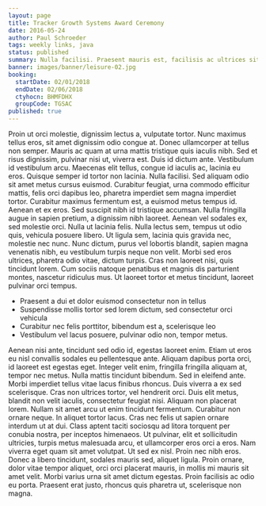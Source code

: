 ```yaml
---
layout: page
title: Tracker Growth Systems Award Ceremony
date: 2016-05-24
author: Paul Schroeder
tags: weekly links, java
status: published
summary: Nulla facilisi. Praesent mauris est, facilisis ac ultrices sit.
banner: images/banner/leisure-02.jpg
booking:
  startDate: 02/01/2018
  endDate: 02/06/2018
  ctyhocn: BHMFDHX
  groupCode: TGSAC
published: true
---
```

Proin ut orci molestie, dignissim lectus a, vulputate tortor. Nunc maximus tellus eros, sit amet dignissim odio congue at. Donec ullamcorper at tellus non semper. Mauris ac quam at urna mattis tristique quis iaculis nibh. Sed et risus dignissim, pulvinar nisi ut, viverra est. Duis id dictum ante. Vestibulum id vestibulum arcu. Maecenas elit tellus, congue id iaculis ac, lacinia eu eros. Quisque semper id tortor non lacinia. Nulla facilisi. Sed aliquam odio sit amet metus cursus euismod. Curabitur feugiat, urna commodo efficitur mattis, felis orci dapibus leo, pharetra imperdiet sem magna imperdiet tortor. Curabitur maximus fermentum est, a euismod metus tempus id.
Aenean et ex eros. Sed suscipit nibh id tristique accumsan. Nulla fringilla augue in sapien pretium, a dignissim nibh laoreet. Aenean vel sodales ex, sed molestie orci. Nulla ut lacinia felis. Nulla lectus sem, tempus ut odio quis, vehicula posuere libero. Ut ligula sem, lacinia quis gravida nec, molestie nec nunc. Nunc dictum, purus vel lobortis blandit, sapien magna venenatis nibh, eu vestibulum turpis neque non velit. Morbi sed eros ultrices, pharetra odio vitae, dictum turpis. Cras non laoreet nisi, quis tincidunt lorem. Cum sociis natoque penatibus et magnis dis parturient montes, nascetur ridiculus mus. Ut laoreet tortor et metus tincidunt, laoreet pulvinar orci tempus.

* Praesent a dui et dolor euismod consectetur non in tellus
* Suspendisse mollis tortor sed lorem dictum, sed consectetur orci vehicula
* Curabitur nec felis porttitor, bibendum est a, scelerisque leo
* Vestibulum vel lacus posuere, pulvinar odio non, tempor metus.

Aenean nisi ante, tincidunt sed odio id, egestas laoreet enim. Etiam ut eros eu nisl convallis sodales eu pellentesque ante. Aliquam dapibus porta orci, id laoreet est egestas eget. Integer velit enim, fringilla fringilla aliquam at, tempor nec metus. Nulla mattis tincidunt bibendum. Sed in eleifend ante. Morbi imperdiet tellus vitae lacus finibus rhoncus. Duis viverra a ex sed scelerisque. Cras non ultrices tortor, vel hendrerit orci. Duis elit metus, blandit non velit iaculis, consectetur feugiat nisi. Aliquam non placerat lorem. Nullam sit amet arcu ut enim tincidunt fermentum. Curabitur non ornare neque. In aliquet tortor lacus.
Cras nec felis ut sapien ornare interdum ut at dui. Class aptent taciti sociosqu ad litora torquent per conubia nostra, per inceptos himenaeos. Ut pulvinar, elit et sollicitudin ultricies, turpis metus malesuada arcu, et ullamcorper eros orci a eros. Nam viverra eget quam sit amet volutpat. Ut sed ex nisl. Proin nec nibh eros. Donec a libero tincidunt, sodales mauris sed, aliquet ligula. Proin ornare, dolor vitae tempor aliquet, orci orci placerat mauris, in mollis mi mauris sit amet velit. Morbi varius urna sit amet dictum egestas. Proin facilisis ac odio eu porta. Praesent erat justo, rhoncus quis pharetra ut, scelerisque non magna.
